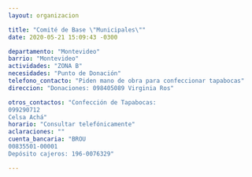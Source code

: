 ```yaml
---
layout: organizacion

title: "Comité de Base \"Municipales\""
date: 2020-05-21 15:09:43 -0300

departamento: "Montevideo"
barrio: "Montevideo"
actividades: "ZONA B"
necesidades: "Punto de Donación"
telefono_contacto: "Piden mano de obra para confeccionar tapabocas"
direccion: "Donaciones: 098405089 Virginia Ros"

otros_contactos: "Confección de Tapabocas:
099290712
Celsa Achá"
horario: "Consultar telefónicamente"
aclaraciones: ""
cuenta_bancaria: "BROU
00835501-00001
Depósito cajeros: 196-0076329"

---
```


